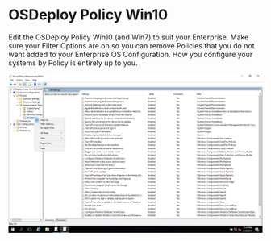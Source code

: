 # OSDeploy Policy Win10

Edit the OSDeploy Policy Win10 \(and Win7\) to suit your Enterprise.  Make sure your Filter Options are on so you can remove Policies that you do not want added to your Enterprise OS Configuration.  How you configure your systems by Policy is entirely up to you.

![](../../.gitbook/assets/2018-08-21_1-57-07.png)

